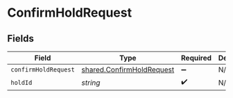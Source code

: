 # ConfirmHoldRequest


## Fields

| Field                                                                  | Type                                                                   | Required                                                               | Description                                                            |
| ---------------------------------------------------------------------- | ---------------------------------------------------------------------- | ---------------------------------------------------------------------- | ---------------------------------------------------------------------- |
| `confirmHoldRequest`                                                   | [shared.ConfirmHoldRequest](../../models/shared/confirmholdrequest.md) | :heavy_minus_sign:                                                     | N/A                                                                    |
| `holdId`                                                               | *string*                                                               | :heavy_check_mark:                                                     | N/A                                                                    |